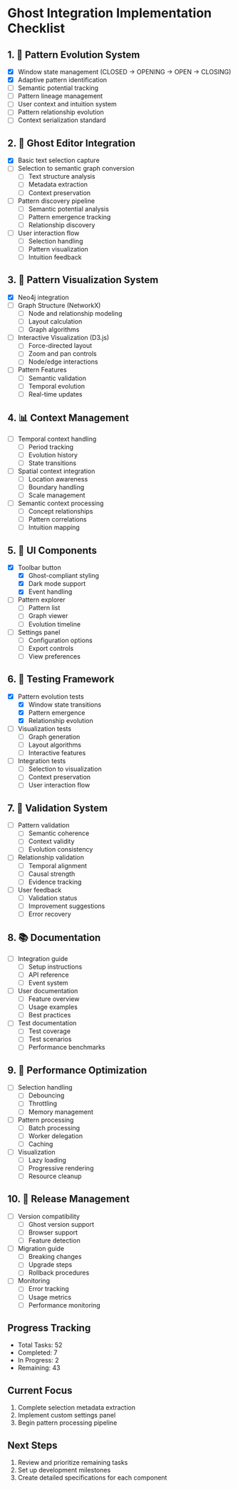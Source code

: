 # Ghost Integration Implementation Checklist

## 1. 🔄 Pattern Evolution System
- [x] Window state management (CLOSED → OPENING → OPEN → CLOSING)
- [x] Adaptive pattern identification
- [ ] Semantic potential tracking
- [ ] Pattern lineage management
- [ ] User context and intuition system
- [ ] Pattern relationship evolution
- [ ] Context serialization standard

## 2. 🔄 Ghost Editor Integration
- [x] Basic text selection capture
- [ ] Selection to semantic graph conversion
  - [ ] Text structure analysis
  - [ ] Metadata extraction
  - [ ] Context preservation
- [ ] Pattern discovery pipeline
  - [ ] Semantic potential analysis
  - [ ] Pattern emergence tracking
  - [ ] Relationship discovery
- [ ] User interaction flow
  - [ ] Selection handling
  - [ ] Pattern visualization
  - [ ] Intuition feedback

## 3. 🔄 Pattern Visualization System
- [x] Neo4j integration
- [ ] Graph Structure (NetworkX)
  - [ ] Node and relationship modeling
  - [ ] Layout calculation
  - [ ] Graph algorithms
- [ ] Interactive Visualization (D3.js)
  - [ ] Force-directed layout
  - [ ] Zoom and pan controls
  - [ ] Node/edge interactions
- [ ] Pattern Features
  - [ ] Semantic validation
  - [ ] Temporal evolution
  - [ ] Real-time updates

## 4. 📊 Context Management
- [ ] Temporal context handling
  - [ ] Period tracking
  - [ ] Evolution history
  - [ ] State transitions
- [ ] Spatial context integration
  - [ ] Location awareness
  - [ ] Boundary handling
  - [ ] Scale management
- [ ] Semantic context processing
  - [ ] Concept relationships
  - [ ] Pattern correlations
  - [ ] Intuition mapping

## 5. 🎨 UI Components
- [x] Toolbar button
  - [x] Ghost-compliant styling
  - [x] Dark mode support
  - [x] Event handling
- [ ] Pattern explorer
  - [ ] Pattern list
  - [ ] Graph viewer
  - [ ] Evolution timeline
- [ ] Settings panel
  - [ ] Configuration options
  - [ ] Export controls
  - [ ] View preferences

## 6. 🧪 Testing Framework
- [x] Pattern evolution tests
  - [x] Window state transitions
  - [x] Pattern emergence
  - [x] Relationship evolution
- [ ] Visualization tests
  - [ ] Graph generation
  - [ ] Layout algorithms
  - [ ] Interactive features
- [ ] Integration tests
  - [ ] Selection to visualization
  - [ ] Context preservation
  - [ ] User interaction flow

## 7. 🔧 Validation System
- [ ] Pattern validation
  - [ ] Semantic coherence
  - [ ] Context validity
  - [ ] Evolution consistency
- [ ] Relationship validation
  - [ ] Temporal alignment
  - [ ] Causal strength
  - [ ] Evidence tracking
- [ ] User feedback
  - [ ] Validation status
  - [ ] Improvement suggestions
  - [ ] Error recovery

## 8. 📚 Documentation
- [ ] Integration guide
  - [ ] Setup instructions
  - [ ] API reference
  - [ ] Event system
- [ ] User documentation
  - [ ] Feature overview
  - [ ] Usage examples
  - [ ] Best practices
- [ ] Test documentation
  - [ ] Test coverage
  - [ ] Test scenarios
  - [ ] Performance benchmarks

## 9. 🚀 Performance Optimization
- [ ] Selection handling
  - [ ] Debouncing
  - [ ] Throttling
  - [ ] Memory management
- [ ] Pattern processing
  - [ ] Batch processing
  - [ ] Worker delegation
  - [ ] Caching
- [ ] Visualization
  - [ ] Lazy loading
  - [ ] Progressive rendering
  - [ ] Resource cleanup

## 10. 🔄 Release Management
- [ ] Version compatibility
  - [ ] Ghost version support
  - [ ] Browser support
  - [ ] Feature detection
- [ ] Migration guide
  - [ ] Breaking changes
  - [ ] Upgrade steps
  - [ ] Rollback procedures
- [ ] Monitoring
  - [ ] Error tracking
  - [ ] Usage metrics
  - [ ] Performance monitoring

## Progress Tracking
- Total Tasks: 52
- Completed: 7
- In Progress: 2
- Remaining: 43

## Current Focus
1. Complete selection metadata extraction
2. Implement custom settings panel
3. Begin pattern processing pipeline

## Next Steps
1. Review and prioritize remaining tasks
2. Set up development milestones
3. Create detailed specifications for each component
